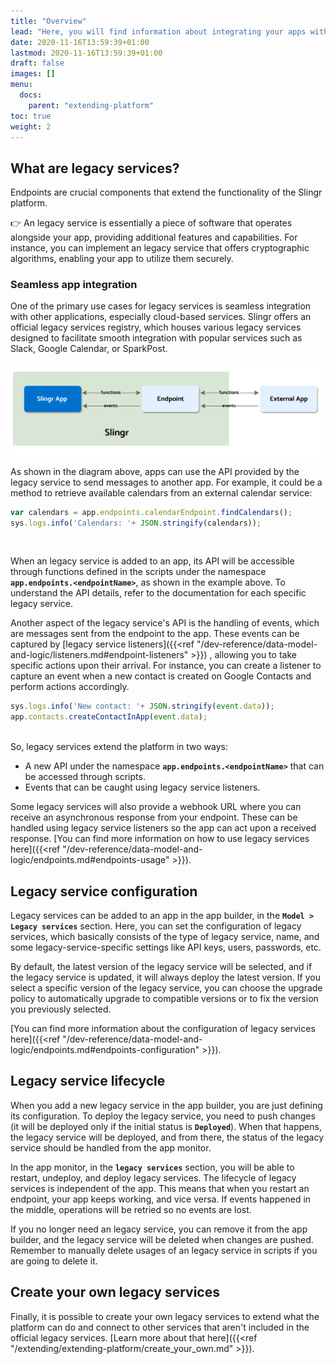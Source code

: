 ```yaml
---
title: "Overview"
lead: "Here, you will find information about integrating your apps with other applications and extending the platform's features."
date: 2020-11-16T13:59:39+01:00
lastmod: 2020-11-16T13:59:39+01:00
draft: false
images: []
menu:
  docs:
    parent: "extending-platform"
toc: true
weight: 2
---
```


## **What are legacy services?**

Endpoints are crucial components that extend the functionality of the Slingr platform.

👉 An legacy service is essentially a piece of software that operates alongside your app, providing additional features and capabilities.  For instance, you can implement an legacy service that offers cryptographic algorithms, enabling your app to utilize them securely.

### Seamless app integration

One of the primary use cases for legacy services is seamless integration with other applications, especially cloud-based services. Slingr offers an official legacy services registry, which houses various legacy services designed to facilitate smooth integration with popular services such as Slack, Google Calendar, or SparkPost.

![legacy services overview](images/vendor/extending/endpoints-overview.png)

As shown in the diagram above, apps can use the API provided by the legacy service to send messages to
another app. For example, it could be a method to retrieve available calendars from an external calendar
service:

```js
var calendars = app.endpoints.calendarEndpoint.findCalendars();
sys.logs.info('Calendars: '+ JSON.stringify(calendars));
```
<br>

When an legacy service is added to an app, its API will be accessible through functions defined in the scripts under the namespace **`app.endpoints.<endpointName>`**, as shown in the example above. To understand the API details, refer to the documentation for each specific legacy service.

Another aspect of the legacy service's API is the handling of events, which are messages sent from the endpoint to the app. These events can be captured by [legacy service listeners]({{<ref "/dev-reference/data-model-and-logic/listeners.md#endpoint-listeners" >}}) , allowing you to take specific actions upon their arrival. For instance, you can create a listener to capture an event when a new contact is created on Google Contacts and perform actions accordingly.

```js
sys.logs.info('New contact: '+ JSON.stringify(event.data));
app.contacts.createContactInApp(event.data);
```
<br>
So, legacy services extend the platform in two ways:

- A new API under the namespace **`app.endpoints.<endpointName>`** that can be accessed through scripts.
- Events that can be caught using legacy service listeners.

Some legacy services will also provide a webhook URL where you can receive an asynchronous response from your endpoint.
These can be handled using legacy service listeners so the app can act upon a received response.
[You can find more information on how to use legacy services here]({{<ref "/dev-reference/data-model-and-logic/endpoints.md#endpoints-usage" >}}).

## **Legacy service configuration**

Legacy services can be added to an app in the app builder, in the **`Model > Legacy services`** section. Here, you can
set the configuration of legacy services, which basically consists of the type of legacy service, name, and some
legacy-service-specific settings like API keys, users, passwords, etc.

By default, the latest version of the legacy service will be selected, and if the legacy service is updated, it will always deploy the latest version. If you select a specific version of the legacy service, you can choose the upgrade policy to automatically upgrade to compatible versions or to fix the version you previously selected.

[You can find more information about the configuration of legacy services here]({{<ref "/dev-reference/data-model-and-logic/endpoints.md#endpoints-configuration" >}}).

## **Legacy service lifecycle**

When you add a new legacy service in the app builder, you are just defining its configuration. To deploy
the legacy service, you need to push changes (it will be deployed only if the initial status is **`Deployed`**). When
that happens, the legacy service will be deployed, and from there, the status of the legacy service should be handled
from the app monitor.

In the app monitor, in the **`legacy services`** section, you will be able to restart, undeploy, and deploy legacy services.
The lifecycle of legacy services is independent of the app. This means that when you restart an endpoint, your
app keeps working, and vice versa. If events happened in the middle, operations will be retried
so no events are lost.

If you no longer need an legacy service, you can remove it from the app builder, and the legacy service will be
deleted when changes are pushed. Remember to manually delete usages of an legacy service in scripts if you are going 
to delete it.

## **Create your own legacy services**

Finally, it is possible to create your own legacy services to extend what the platform can do and connect
to other services that aren't included in the official legacy services. [Learn more about that 
here]({{<ref "/extending/extending-platform/create_your_own.md" >}}).

